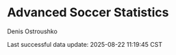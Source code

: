 # Advanced Soccer Statistics
Denis Ostroushko

<!-- gfm -->

Last successful data update: 2025-08-22 11:19:45 CST
